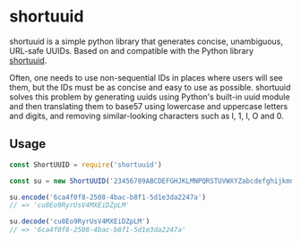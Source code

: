 # shortuuid

shortuuid is a simple python library that generates concise, unambiguous,
URL-safe UUIDs. Based on and compatible with the Python library
[shortuuid](https://github.com/stochastic-technologies/shortuuid).

Often, one needs to use non-sequential IDs in places where users will see them,
but the IDs must be as concise and easy to use as possible. shortuuid solves
this problem by generating uuids using Python's built-in uuid module and then
translating them to base57 using lowercase and uppercase letters and digits,
and removing similar-looking characters such as l, 1, I, O and 0.

## Usage

```js
const ShortUUID = require('shortuuid')

const su = new ShortUUID('23456789ABCDEFGHJKLMNPQRSTUVWXYZabcdefghijkmnopqrstuvwxyz')

su.encode('6ca4f0f8-2508-4bac-b8f1-5d1e3da2247a')
// => 'cu8Eo9RyrUsV4MXEiDZpLM'

su.decode('cu8Eo9RyrUsV4MXEiDZpLM')
// => '6ca4f0f8-2508-4bac-b8f1-5d1e3da2247a'
```
